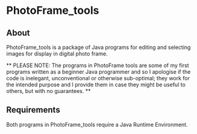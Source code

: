 # PhotoFrame_tools
## About
PhotoFrame_tools is a package of Java programs for editing and selecting images for display in digital photo frame. 

** PLEASE NOTE: The programs in PhotoFrame tools are some of my first programs written as a beginner Java programmer and so I apologise if the code is inelegant, unconventional or otherwise sub-optimal; they work for the intended purpose and I provide them in case they might be useful to others, but with no guarantees. **

## Requirements
Both programs in PhotoFrame_tools require a Java Runtime Environment.

